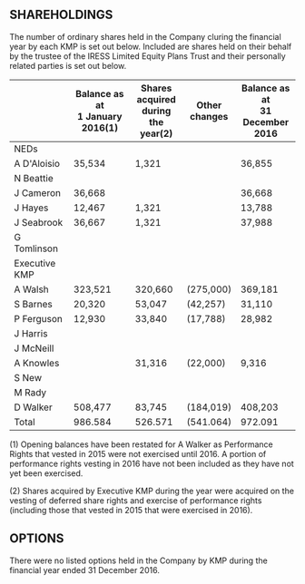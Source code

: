 ## SHAREHOLDINGS

The number of ordinary shares held in the Company cluring the financial year by each KMP is set out below. Included are shares held on their behalf by the trustee of the IRESS Limited Equity Plans Trust and their personally related parties is set out below.

|               | Balance as at<br>1 January 2016(1) | Shares<br>acquired<br>during<br>the year(2) | Other<br>changes | Balance as at<br>31 December<br>2016 |
|---------------|------------------------------------|---------------------------------------------|------------------|--------------------------------------|
| NEDs          |                                    |                                             |                  |                                      |
| A D'Aloisio   | 35,534                             | 1,321                                       |                  | 36,855                               |
| N Beattie     |                                    |                                             |                  |                                      |
| J Cameron     | 36,668                             |                                             |                  | 36,668                               |
| J Hayes       | 12,467                             | 1,321                                       |                  | 13,788                               |
| J Seabrook    | 36,667                             | 1,321                                       |                  | 37,988                               |
| G Tomlinson   |                                    |                                             |                  |                                      |
| Executive KMP |                                    |                                             |                  |                                      |
| A Walsh       | 323,521                            | 320,660                                     | (275,000)        | 369,181                              |
| S Barnes      | 20,320                             | 53,047                                      | (42,257)         | 31,110                               |
| P Ferguson    | 12,930                             | 33,840                                      | (17,788)         | 28,982                               |
| J Harris      |                                    |                                             |                  |                                      |
| J McNeill     |                                    |                                             |                  |                                      |
| A Knowles     |                                    | 31,316                                      | (22,000)         | 9,316                                |
| S New         |                                    |                                             |                  |                                      |
| M Rady        |                                    |                                             |                  |                                      |
| D Walker      | 508,477                            | 83,745                                      | (184,019)        | 408,203                              |
| Total         | 986.584                            | 526.571                                     | (541.064)        | 972.091                              |

(1) Opening balances have been restated for A Walker as Performance Rights that vested in 2015 were not exercised until 2016. A portion of performance rights vesting in 2016 have not been included as they have not yet been exercised.

(2) Shares acquired by Executive KMP during the year were acquired on the vesting of deferred share rights and exercise of performance rights (including those that vested in 2015 that were exercised in 2016).

## OPTIONS

There were no listed options held in the Company by KMP during the financial year ended 31 December 2016.